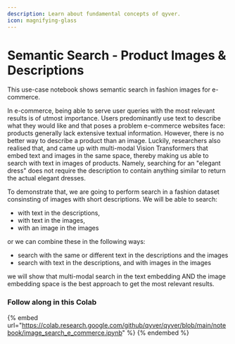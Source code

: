 ```yaml
---
description: Learn about fundamental concepts of qyver.
icon: magnifying-glass
---
```


# Semantic Search - Product Images & Descriptions


This use-case notebook shows semantic search in fashion images for e-commerce. 

In e-commerce, being able to serve user queries with the most relevant results is of utmost importance. Users predominantly use text to describe what they would like and that poses a problem e-commerce websites face: products generally lack extensive textual information. However, there is no better way to describe a product than an image. Luckily, researchers also realised that, and came up with multi-modal Vision Transformers that embed text and images in the same space, thereby making us able to search with text in images of products. Namely, searching for an "elegant dress" does not require the description to contain anything similar to return the actual elegant dresses.

To demonstrate that, we are going to perform search in a fashion dataset consinsting of images with short descriptions. We will be able to search:
- with text in the descriptions,
- with text in the images,
- with an image in the images

or we can combine these in the following ways:
- search with the same or different text in the descriptions and the images
- search with text in the descriptions, and with images in the images

we will show that multi-modal search in the text embedding AND the image embedding space is the best approach to get the most relevant results.

### Follow along in this Colab

{% embed url="https://colab.research.google.com/github/qyver/qyver/blob/main/notebook/image_search_e_commerce.ipynb" %}
{% endembed %}
